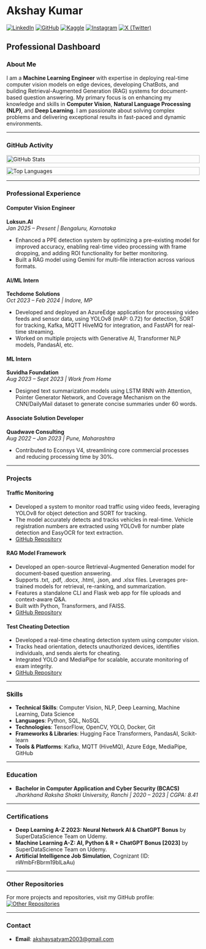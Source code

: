 # Akshay Kumar

[![LinkedIn](https://img.shields.io/badge/LinkedIn-akshaysatyam2-blue?style=flat-square&logo=linkedin)](https://www.linkedin.com/in/akshaysatyam2/)
[![GitHub](https://img.shields.io/badge/GitHub-akshaysatyam2-black?style=flat-square&logo=github)](https://github.com/akshaysatyam2)
[![Kaggle](https://img.shields.io/badge/Kaggle-akshaysatyam2-orange?style=flat-square&logo=kaggle)](https://www.kaggle.com/akshaysatyam2)
[![Instagram](https://img.shields.io/badge/Instagram-akshaysatyam2-purple?style=flat-square&logo=instagram)](https://www.instagram.com/akshaysatyam2/)
[![X (Twitter)](https://img.shields.io/badge/X%20(Twitter)-akshaysatyam2-blue?style=flat-square&logo=twitter)](https://twitter.com/akshaysatyam2)

## Professional Dashboard

### **About Me**
I am a **Machine Learning Engineer** with expertise in deploying real-time computer vision models on edge devices, developing ChatBots, and building Retrieval-Augmented Generation (RAG) systems for document-based question answering. My primary focus is on enhancing my knowledge and skills in **Computer Vision**, **Natural Language Processing (NLP)**, and **Deep Learning**. I am passionate about solving complex problems and delivering exceptional results in fast-paced and dynamic environments.

---

### **GitHub Activity**
<div style="display: flex; flex-wrap: wrap; gap: 10px;">
  <div style="flex: 1; min-width: 300px;">
    <img src="https://github-readme-stats.vercel.app/api?username=akshaysatyam2&show_icons=true&theme=dark&hide_border=true" alt="GitHub Stats" style="width: 100%;">
  </div>
  <div style="flex: 1; min-width: 300px;">
    <img src="https://github-readme-stats.vercel.app/api/top-langs/?username=akshaysatyam2&layout=compact&theme=dark&hide_border=true" alt="Top Languages" style="width: 100%;">
  </div>
</div>

---

### **Professional Experience**

#### **Computer Vision Engineer**  
**Loksun.AI**  
*Jan 2025 – Present | Bengaluru, Karnataka*  
- Enhanced a PPE detection system by optimizing a pre-existing model for improved accuracy, enabling real-time video processing with frame dropping, and adding ROI functionality for better monitoring.
- Built a RAG model using Gemini for multi-file interaction across various formats.

#### **AI/ML Intern**  
**Techdome Solutions**  
*Oct 2023 – Feb 2024 | Indore, MP*  
- Developed and deployed an AzureEdge application for processing video feeds and sensor data, using YOLOv8 (mAP: 0.72) for detection, SORT for tracking, Kafka, MQTT HiveMQ for integration, and FastAPI for real-time streaming.
- Worked on multiple projects with Generative AI, Transformer NLP models, PandasAI, etc.

#### **ML Intern**  
**Suvidha Foundation**  
*Aug 2023 – Sept 2023 | Work from Home*  
- Designed text summarization models using LSTM RNN with Attention, Pointer Generator Network, and Coverage Mechanism on the CNN/DailyMail dataset to generate concise summaries under 60 words.

#### **Associate Solution Developer**  
**Quadwave Consulting**  
*Aug 2022 – Jan 2023 | Pune, Maharashtra*  
- Contributed to Econsys V4, streamlining core commercial processes and reducing processing time by 30%.

---

### **Projects**

#### **Traffic Monitoring**  
- Developed a system to monitor road traffic using video feeds, leveraging YOLOv8 for object detection and SORT for tracking.
- The model accurately detects and tracks vehicles in real-time. Vehicle registration numbers are extracted using YOLOv8 for number plate detection and EasyOCR for text extraction.
- [GitHub Repository](https://github.com/akshaysatyam2/Traffic-Monitoring)

#### **RAG Model Framework**  
- Developed an open-source Retrieval-Augmented Generation model for document-based question answering.
- Supports .txt, .pdf, .docx, .html, .json, and .xlsx files. Leverages pre-trained models for retrieval, re-ranking, and summarization.
- Features a standalone CLI and Flask web app for file uploads and context-aware Q&A.
- Built with Python, Transformers, and FAISS.
- [GitHub Repository](https://github.com/akshaysatyam2/RAG-Model-Framework)

#### **Test Cheating Detection**  
- Developed a real-time cheating detection system using computer vision.
- Tracks head orientation, detects unauthorized devices, identifies individuals, and sends alerts for cheating.
- Integrated YOLO and MediaPipe for scalable, accurate monitoring of exam integrity.
- [GitHub Repository](https://github.com/akshaysatyam2/Test-Cheating-Detection)

---

### **Skills**

- **Technical Skills**: Computer Vision, NLP, Deep Learning, Machine Learning, Data Science
- **Languages**: Python, SQL, NoSQL
- **Technologies**: TensorFlow, OpenCV, YOLO, Docker, Git
- **Frameworks & Libraries**: Hugging Face Transformers, PandasAI, Scikit-learn
- **Tools & Platforms**: Kafka, MQTT (HiveMQ), Azure Edge, MediaPipe, GitHub

---

### **Education**

- **Bachelor in Computer Application and Cyber Security (BCACS)**  
  *Jharkhand Raksha Shakti University, Ranchi | 2020 – 2023 | CGPA: 8.41*

---

### **Certifications**

- **Deep Learning A-Z 2023: Neural Network AI & ChatGPT Bonus** by SuperDataScience Team on Udemy.
- **Machine Learning A-Z: AI, Python & R + ChatGPT Bonus [2023]** by SuperDataScience Team on Udemy.
- **Artificial Intelligence Job Simulation**, Cognizant (ID: nWmbFrBbrm19blLaAu)

---

### **Other Repositories**
For more projects and repositories, visit my GitHub profile:  
[![Other Repositories](https://img.shields.io/badge/Other%20Repositories-akshaysatyam2-black?style=flat-square&logo=github)](https://github.com/akshaysatyam2?tab=repositories)

---

### **Contact**

- **Email**: akshaysatyam2003@gmail.com
